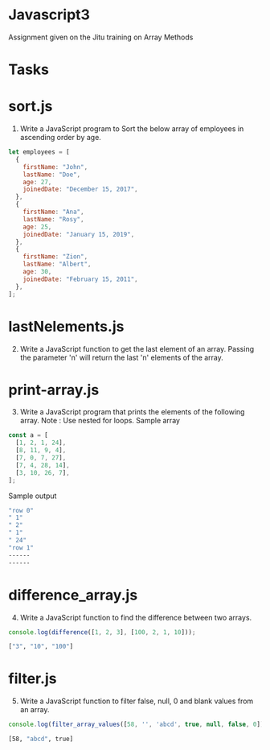 # Javascript3

Assignment given on the Jitu training on Array Methods

# Tasks

# sort.js

1. Write a JavaScript program to Sort the below array of employees in ascending order by age.

```js
let employees = [
  {
    firstName: "John",
    lastName: "Doe",
    age: 27,
    joinedDate: "December 15, 2017",
  },
  {
    firstName: "Ana",
    lastName: "Rosy",
    age: 25,
    joinedDate: "January 15, 2019",
  },
  {
    firstName: "Zion",
    lastName: "Albert",
    age: 30,
    joinedDate: "February 15, 2011",
  },
];
```

# lastNelements.js

2. Write a JavaScript function to get the last element of an array. Passing the parameter 'n' will return the last 'n' elements of the array.

# print-array.js

3. Write a JavaScript program that prints the elements of the following array.
   Note : Use nested for loops.
   Sample array

```js
const a = [
  [1, 2, 1, 24],
  [8, 11, 9, 4],
  [7, 0, 7, 27],
  [7, 4, 28, 14],
  [3, 10, 26, 7],
];
```
Sample output
```bash
"row 0"
" 1"
" 2"
" 1"
" 24"
"row 1"
------
------
```
# difference_array.js

4. Write a JavaScript function to find the difference between two arrays.

```js
console.log(difference([1, 2, 3], [100, 2, 1, 10]));
```
```bash
["3", "10", "100"]
```

# filter.js

5. Write a JavaScript function to filter false, null, 0 and blank values from an array.
```js
console.log(filter_array_values([58, '', 'abcd', true, null, false, 0]));
```

```bash
[58, "abcd", true]
```
